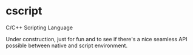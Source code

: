 # cscript
C/C++ Scripting Language

Under construction, just for fun and to see if there's a nice seamless API
possible between native and script environment.
